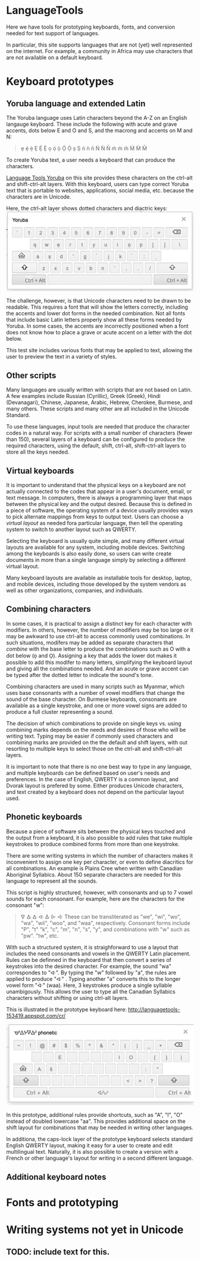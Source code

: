 # LanguageTools
Here we have tools for prototyping keyboards, fonts, and conversion needed for text support of languages.

In particular, this site supports languages that are not (yet) well represented on the internet. For example, 
a community in Africa may use characters that are not available on a default keyboard.

# Keyboard prototypes

## Yoruba language and extended Latin
The Yoruba language uses Latin characters beyond the A-Z on an English langauge keyboard. These include the following
with acute and grave accents, dots below E and O and S, and the macrong and accents on M and N:

> ẹ ẹ́ ẹ̀ Ẹ Ẹ́ Ẹ̀ ọ ọ́ ọ̀ Ọ́ Ọ̀ ṣ Ṣ ń ǹ n̄ Ń Ǹ N̄ ḿ m̀ m̄ Ḿ M̀ M̄

To create Yoruba text, a user needs a keyboard that can produce the characters.

[Language Tools Yoruba](http://languagetools-153419.appspot.com/yo/) on this site provides these characters on
the ctrl-alt and shift-ctrl-alt layers. With this keyboard, users can type correct Yoruba text that is portable
to websites, applications, social media, etc. because the characters are in Unicode.

Here, the ctrl-alt layer shows dotted characters and diactric keys:
![Yoruba keyboard ctrl-alt layer](/images/Yoruba_alt_layer.png)

The challenge, however, is that Unicode characters need to be drawn to be readable. This requires a font that
will show the letters correctly, including the accents and lower dot forms in the needed combination. Not all fonts
that include basic Latin letters properly show all these forms needed by Yoruba. In some cases, the accents are
incorrectly positioned when a font does not know how to place a grave or acute accent on a letter with the dot below.

This test site includes various fonts that may be applied to text, allowing the user to preview the text in a variety
of styles.

## Other scripts
Many languages are usually written with scripts that are not based on Latin. A few examples include Russian
(Cyrillic), Greek (Greek), Hindi (Devanagari), Chinese, Japanese, Arabic, Hebrew, Cherokee, Burmese, and many others.
These scripts and many other are all included in the Unicode Standard.

To use these languages, input tools are needed that produce the character codes in a natural way. For scripts with a small number of characters (fewer than 150), several layers of a keyboard can be configured to produce the required characters,
using the default, shift, ctrl-alt, shift-ctrl-alt layers to store all the keys needed.

## Virtual keyboards
It is important to understand that the physical keys on a keyboard are not actually connected to the codes that appear in
a user's document, email, or text message. In computers, there is always a programming layer that maps between the physical
key and the output desired. Because this is defined in a piece of software, the operating system of a device usually
provides ways to pick alternate mappings from keys to output text. Users can choose a *virtual layout* as needed fora particular language, then tell the operating system to switch to another layout such as QWERTY.

Selecting the keyboard is
usually quite simple, and many different virtual layouts are available for any system, including mobile devices.
Switching among the keyboards is also easily done, so users can write create documents in more than a single language
simply by selecting a different virtual layout.

Many keyboard layouts are available as installable tools for desktop, laptop, and mobile devices, including those
developed by the system vendors as well as other organizations, companies, and individuals.

## Combining characters
In some cases, it is practical to assign a distinct key for each character with modifiers. In others, however, the
number of modifiers may be too large or it may be awkward to use ctrl-alt to access commonly used combinations. In such 
situations, modifers may be added as separate characters that *combine* with the base letter to produce the combinations
such as O with a dot below (o̩ and O̩). Assigning a key that adds the lower dot makes it possible to add this modifer to
many letters, simplifying the keyboard layout and giving all the combinations needed. And an acute or grave accent can be typed after the dotted letter to indicate the sound's tone.

Combining characters are used in many scripts such as Myanmar, which uses base consonants with a number of vowel modifiers
that change the sound of the base character. On Burmese keyboards, consonants are available as a single keystroke, and one
or more vowel signs are added to produce a full cluster representing a sound.

The decision of which combinations to provide on single keys vs. using combining marks depends on the needs and desires of
those who will be writing text. Typing may be easier if commonly used characters and combining marks are provided on the
the default and shift layers, with out resorting to multiple keys to select those on the ctrl-alt and shift-ctrl-alt layers.

It is important to note that there is no one best way to type in any language, and multiple keyboards can be defined based
on user's needs and preferences. In the case of English, QWERTY is a common layout, and Dvorak layout is prefered by some.
Either produces Unicode characters, and text created by a keyboard does not depend on the particular layout used.

## Phonetic keyboards
Because a piece of software sits between the physical keys touched and the output from a keyboard, it is also possible to add rules that take multiple keystrokes to produce combined forms from more than one keystroke.

There are some writing systems in which the number of characters makes it inconvenient to assign one key per
character, or even to define diacritics for all combinations. An example is Plains Cree when written with Canadian 
Aboriginal Syllabics. About 150 separate characters are needed for this language to represent all the sounds.

This script is highly structured, however, with consonants and up to 7 vowel sounds for each consonant. For example, here are the characters for the consonant "w":
> ᐍ ᐏ ᐏ ᐘ ᐑ ᐕ ᐚ
These can be transliterated as "we", "wi", "wo", "wa", "wii", "woo", and "waa", respectively. Consonant forms include "P", "t" "k", "c", "m", "n", "s", "y", and combinations with "w" such as "pw". "tw", etc.

With such a structured system, it is straighforward to use a layout that includes the need consonants and vowels in the 
QWERTY Latin placement. Rules can be definned in the keyboard that then convert a series of keystrokes into the desired 
character. For example, the sound "wa" correspondes to "ᐘ". By typing the "w" followed by "a", the rules are applied to 
produce "ᐘ" . Typing another "a" converts this to the longer vowel form "ᐚ" (waa). Here, 3 keystrokes produce a single 
syllable unambigously. This allows the user to type all the Canadian Syllabics characters without shifting or using
ctrl-alt layers.

This is illustrated in the prototype keyboard here: http://languagetools-153419.appspot.com/cr/

![Plains Cree phonetic input](/images/PlainsCreePhonetickeyboardLayout.png)

In this prototype, additional rules provide shortcuts, such as "A", "I", "O" instead of doubled lowercase "aa".
This provides additional space on the shift layout for combinations that may be needed in writing other languages.

In additiona, the caps-lock layer of the prototype keyboard selects standard English QWERTY layout, making it easy for a
user to create and edit multilingual text. Naturally, it is also possible to create a version with a French or
other language's layout for writing in a second different language.

## Additional keyboard notes

# Fonts and prototyping

# Writing systems not yet in Unicode

## TODO: include text for this.
